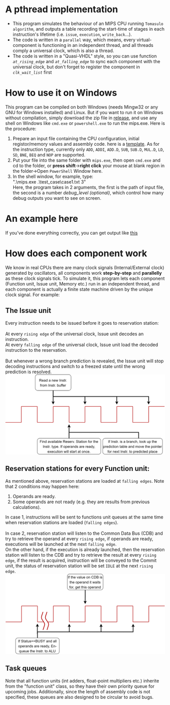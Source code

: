 # A pthread implementation
- This program simulates the behaviour of an MIPS CPU running `Tomasulo algorithm`, and outputs a table recording the start-time of stages in each instruction's lifetime (i.e. `issue`, `execution`, `write_back`...).
- The code is written in a `parallel` way, which means, every virtual-component is functioning in an independent thread, and all threads comply a universal clock, which is also a thread.
- The code is written in a "Quasi-VHDL" style, so you can use function *`at_rising_edge`* and *`at_falling_edge`* to sync each component with the universal clock, but don't forget to register the component in *`clk_wait_list`* first <br>
  
# How to use it on Windows
This program can be compiled on both Windows (needs Mingw32 or any GNU for Windows installed) and Linux. But if you want to run it on Windows without compilation, simply download the zip file in [release](https://github.com/Ziang95/Tomasulo_simulator/releases), and use any shell on Windows like `cmd.exe` or `powershell.exe` to run the mips.exe. Here is the procedure:<br>
1. Prepare an input file containing the CPU configuration, initial registor/memory values and assembly code. here is a [template](https://github.com/Ziang95/Tomasulo_simulator/blob/master/InputTest.txt). As for the instruction type, currently only `ADD`, `ADDI`, `ADD.D`, `SUB`, `SUB.D`, `MUL.D`, `LD`, `SD`, `BNE`, `BEQ` and `NOP` are supported.<br>
2. Put your file into the same folder with `mips.exe`, then open `cmd.exe` and cd to the folder, or **press shift**->**right click** your mouse at blank region in the folder->Open `PowerShell` Window here.
3. In the shell window, for example, type:<br>".\mips.exe .\test_case\case1.txt 3"<br>Here, the program takes in 2 arguments, the first is the path of input file, the second is a number *debug_level (optional)*, which control how many debug outputs you want to see on screen.<br>

# An example here
If you've done everything correctly, you can get output like [this](https://github.com/Ziang95/Tomasulo_simulator/blob/master/Figures/example.gif)

# How does each component work
We know in real CPUs there are many clock signals (Internal/External clock) generated by oscillators, all components work **step-by-step** and **parallelly** as these clock signals tick. To simulate it, this program lets each component (Function unit, Issue unit, Memory etc.) run in an independent thread, and each component is actually a finite state machine driven by the unique clock signal. For example:<br>
## The Issue unit
Every instruction needs to be issued before it goes to reservation station:<br><br>
At every `rising edge` of the universal clock, Issue unit decodes an instruction.<br>
At every `falling edge` of the universal clock, Issue unit load the decoded instruction to the reservation.<br><br>
But whenever a wrong branch prediction is revealed, the Issue unit will stop decoding instructions and switch to a freezed state until the wrong prediction is resolved.
![Issue](Figures/Issue_Unit/Issue.gif)
## Reservation stations for every Function unit:
As mentioned above, reservation stations are loaded at `falling edges`. Note that 2 conditions may happen here:<br>
1. Operands are ready.<br>
2. Some operands are not ready (e.g. they are results from previous calculations).<br>

In case 1, instructions will be sent to functions unit queues at the same time when reservation stations are loaded (`falling edges`).<br><br>In case 2, reservation station will listen to the Common Data Bus (CDB) and try to retrieve the operand at every `rising edge`, if operands are ready, executions will be launched at the next `falling edge`.<br>
On the other hand, if the execution is already launched, then the reservation station will listen to the CDB and try to retrieve the result at every `rising edge`, if the result is acquired, instruction will be conveyed to the Commit unit, the status of reservation station will be set `IDLE` at the next `rising edge`.
![Reserv](Figures/Reservation_Station/Reservation.gif)
## Task queues
Note that all function units (int adders, float-point multipliers etc.) inherite from the "function unit" class, so they have their own priority queue for upcoming jobs. Additionally, since the length of assembly code is not specified, these queues are also designed to be circular to avoid bugs.
